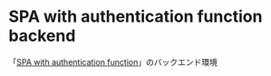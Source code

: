 # SPA with authentication function backend

「[SPA with authentication function](https://github.com/fujii-kazuki/spa-with-authentication-function)」のバックエンド環境